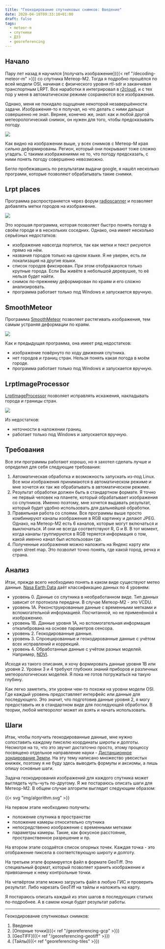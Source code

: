 ```yaml
---
title: "Геокодирование спутниковых снимков: Введение"
date: 2020-04-18T09:33:18+01:00
draft: false
tags:
  - meteor-m
  - спутники
  - ДЗЗ
  - georeferencing
---
```

## Начало

Пару лет назад я научился [получать изображение]({{< ref "/decoding-meteor-m" >}}) со спутника Метеор-М2. Тогда я подробно прошёлся по всей модели OSI, начиная с физического уровня rtl-sdr и заканчивая транспортным LRPT. Все наработки я интегрировал в [r2cloud](https://github.com/dernasherbrezon/r2cloud), и с тех пор у меня в автоматическом режиме сохраняются все изображения.

Однако, меня не покидало ощущение некоторой незавершённости задачи. Изображения-то я получал, но что делать с ними дальше совершенно не знал. Вернее, конечно же, знал: как и любой другой метеорологический снимок, он нужен для того, чтобы предсказывать погоду.

![](img/1.png)

Как видно на изображении выше, у всех снимков с Метеор-М края сильно деформированы. Регион, который они покрывают тоже сложно угадать. С такими изображениями не то, что погоду предсказать, с ними понять погоду совершенно невозможно.

Бегло пробежавшись по результатам выдачи google, я нашёл несколько программ, которые позволяют обрабатывать такие снимки.

## Lrpt places

Программа распространяется через форум [radioscanner](http://www.radioscanner.ru/forum/topic47659-146.html) и позволяет добавлять метки городов на изображение.

![](img/2.png)

Это хорошая программа, которая позволяет быстро понять погоду в своём городе и в нескольких соседних. Однако, она имеет несколько серьёзных недостатков:

 * изображение навсегда портится, так как метки и текст рисуются прямо на нём.
 * названия городов только на одном языке. Я не уверен, есть ли локализация на другие языки.
 * список городов фиксирован. При этом отображаются только крупные города. Если Вы живёте в небольшой деревушке, то её нельзя будет найти.
 * снимок по-прежнему деформирован по краям и его сложно анализировать.
 * программа работает только под Windows и запускается вручную.
 
## SmoothMeteor

Программа [SmoothMeteor](https://leshamilton.co.uk/meteor3m.htm0) позволяет растягивать изображения, тем самым устраняя деформации по краям.

![](img/3.png)

Как и предыдущая программа, она имеет ряд недостатков:

 * изображение повёрнуто по ходу движения спутника.
 * нет городов и границ стран. Нельзя понять какая погода в моём городе.
 * программа работает только под Windows и запускается вручную.
 
## LrptImageProcessor

[LrptImageProcessor](https://www.satsignal.eu/software/LRPT-processor.html) позволяет исправлять искажения, накладывать города и границы стран.

![](img/4.png)

Из недостатков:

 * неточности в наложении границ.
 * работает только под Windows и запускается вручную.
 
## Требования

Все эти программы работают хорошо, но я захотел сделать лучше и определил для себя следующие требования:

 1. Автоматическая обработка и возможность запускать из-под Linux. Все мои изображения принимаются в автоматическом режиме и мне хочется их так же обрабатывать в автоматическом режиме.
 2. Результат обработки должен быть в стандартном формате. Я точно не первый человек на планете, который обрабатывает изображения со спутников. Именно поэтому, мне хочется выдавать результат, который будет удобно использовать для дальнейшей обработки.
 3. Правильная работа со слоями. Все программы выше просто комбинируют каналы изображения в RGB картинку и делают JPEG. Однако, на Метеор-М2 есть 6 каналов, которые могут включаться и выключаться. И они не всегда соответствуют R, G и B. В тот момент, когда каналы группируются в RGB теряется информация о том, какой именно канал был использован где.
 4. Полученные изображения можно наложить на Яндекс карту или open street map. Это позволит точно понять, где какой город, речка и страна.
 
## Анализ

Итак, прежде всего необходимо понять в каком виде существуют метео данные. [Nasa Earth Data](https://earthdata.nasa.gov/collaborate/open-data-services-and-software/data-information-policy/data-levels) даёт классификацию данных по 4 уровням:

 * уровень 0. Данные со спутника в необработанном виде. Тип данных зависит от протокола передачи. В случае Метеор-М2 - это VCDU.
 * уровень 1А. Реконструированные данные с временными метками и вспомогательной информацией. Посчитанной, но не применённой к изображению.
 * уровень 1B. Данные уровня 1А, но вспомогательная информация откалибрована на основе параметров сенсора.
 * уровень 2. Геокодированные данные.
 * уровень 3. Спроецированные и геокодированные данные с учётом всех исправлений и коррекций. 
 * уровень 4. Обработанные данные с учётом разных моделей. Например, [NDVI](https://en.wikipedia.org/wiki/Normalized_difference_vegetation_index).
 
Исходя из такого описания, я хочу формировать данные уровня 1B или уровня 2. Уровни 3 и 4 требуют глубоких знаний приборов и различных метеорологических моделей. Я пока не готов погружаться на такую глубину.

Как легко заметить, эти уровни чем-то похожи на уровни модели OSI. Где каждый уровень предоставляет интерфейс или данные для последующего. Это значит, что подготовив данные уровня 2, я могу предоставить их в стандартном виде для последующей обработки. В теории, любой метеоролог может их взять и начать использовать.

## Шаги

Итак, чтобы получить геокодированные данные, мне нужно сопоставить каждому пикселю координаты широты и долготы. Несмотря на то, что это звучит достаточно просто, этому процессу посвящено отдельное направление науки - [Дистанционное зондирование Земли](https://ru.wikipedia.org/wiki/Дистанционное_зондирование_Земли). На эту тему написано множество увесистых книжек, поэтому я не буду здесь выводить формулы и аксиомы, а лишь опишу основные шаги.

Задача геокодирования изображений для каждого спутника может выглядеть чуть-чуть по-другому. Я же постараюсь описать шаги для Метеор-М2. В общем случае алгоритм выглядит следующим образом:

{{< svg "img/algorithm.svg" >}}

На первом этапе необходимо получить:

 * положение спутника в пространстве
 * положение камеры относительно спутника
 * непосредственно изображение с временными метками
 * параметры камеры. Такие, как фокусное расстояние, пространственное разрешение и пр.

На втором этапе создаётся список опорных точек. Каждая точка - это отображение пиксела в соответствующую широту и долготу.

На третьем этапе формируется файл в формате GeoTiff. Это специальный формат, который позволяет хранить изображение и привязанные к нему контрольные точки.

На четвёртом этапе можно загрузить файл в любую ГИС и проверить результат. Либо нарезать GeoTiff на тайлы и наложить на карту.

Я постараюсь описать каждый из этих шагов в последующих статьях по-подробнее. А в самом конце будет результат работы.

<hr/>

Геокодирование спутниковых снимков:

  1. Введение
  2. [Опорные точки]({{< ref "/georeferencing-gcp" >}})
  3. [GeoTIFF]({{< ref "/georeferencing-geotiff" >}})
  4. [Тайлы]({{< ref "georeferencing-tiles" >}})
